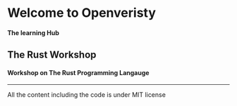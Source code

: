 # Welcome to Openveristy 
#### The learning Hub

## The Rust Workshop
#### Workshop on The Rust Programming Langauge

***
All the content including the code is under MIT license
